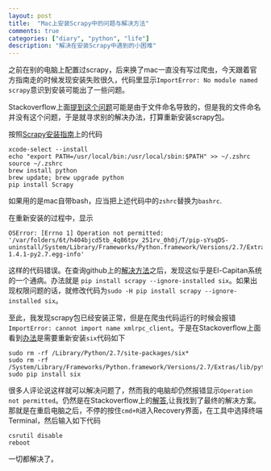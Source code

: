 ```yaml
---
layout: post
title:  "Mac上安装Scrapy中的问题与解决方法"
comments: true
categories: ["diary", "python", "life"]
description: "解决在安装Scrapy中遇到的小困难"
---
```


之前在别的电脑上配置过scrapy，后来换了mac一直没有写过爬虫，今天跟着官方指南走的时候发现安装失败很久，代码里显示`ImportError: No module named scrapy`意识到安装可能出了一些问题。

Stackoverflow上面[提到这个问题](http://stackoverflow.com/questions/10570635/scrapy-importerror-no-module-named-items)可能是由于文件命名导致的，但是我的文件命名并没有这个问题，于是就寻求别的解决办法，打算重新安装scrapy包。

按照[Scrapy安装指南](http://scrapy-chs.readthedocs.io/zh_CN/latest/intro/install.html)上的代码

    xcode-select --install
    echo "export PATH=/usr/local/bin:/usr/local/sbin:$PATH" >> ~/.zshrc
    source ~/.zshrc
    brew install python
    brew update; brew upgrade python
    pip install Scrapy

如果用的是mac自带bash，应当把上述代码中的`zshrc`替换为`bashrc`.

在重新安装的过程中，显示
    
    OSError: [Errno 1] Operation not permitted: '/var/folders/6t/h404bjcd5tb_4q86tpv_251rv_0h0j/T/pip-sYsqDS-uninstall/System/Library/Frameworks/Python.framework/Versions/2.7/Extras/lib/python/six-1.4.1-py2.7.egg-info'

这样的代码错误。在查询github上的[解决方法](https://github.com/pypa/pip/issues/3165 )之后，发现这似乎是El-Capitan系统的一个通病。办法就是 `pip install scrapy --ignore-installed six`。如果出现权限问题的话，就修改代码为`sudo -H pip install scrapy --ignore-installed six`。

至此，我发现scrapy包已经安装正常，但是在爬虫代码运行的时候会报错`ImportError: cannot import name xmlrpc_client`。于是在Stackoverflow上面看到[办法](http://stackoverflow.com/questions/30964836/scrapy-throws-importerror-cannot-import-name-xmlrpc-client)是需要重新安装`six`代码如下

    sudo rm -rf /Library/Python/2.7/site-packages/six*
    sudo rm -rf /System/Library/Frameworks/Python.framework/Versions/2.7/Extras/lib/python/six*
    sudo pip install six

很多人评论说这样就可以解决问题了，然而我的电脑却仍然报错显示`Operation not permitted`。仍然是在Stackoverflow上的[解答](http://stackoverflow.com/questions/32659348/operation-not-permitted-when-on-root-el-capitan-rootless-disabled),让我找到了最终的解决方案。那就是在重启电脑之后，不停的按住`cmd+R`进入Recovery界面，在工具中选择终端Terminal，然后输入如下代码

    csrutil disable
    reboot

一切都解决了。